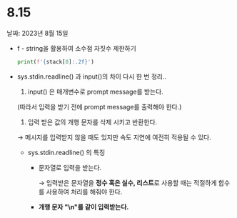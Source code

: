 # 8.15

날짜: 2023년 8월 15일

- f - string을 활용하여 소수점 자짓수 제한하기
    
    ```python
    print(f'{stack[0]:.2f}')
    ```
    

- sys.stdin.readline() 과 input()의 차이 다시 한 번 정리..
    1. input() 은 매개변수로 prompt message를 받는다. 
    
    (따라서 입력을 받기 전에 prompt message를 출력해야 한다.)
    
    1. 입력 받은 값의 개행 문자를 삭제 시키고 반환한다.
    
    → 메시지를 입력받지 않을 때도 있지만 속도 지연에 여전히 적용될 수 있다.
    
    - sys.stdin.readline() 의 특징
        - 문자열로 입력을 받는다.
            
            → 입력받은 문자열을 **정수 혹은 실수, 리스트**로 사용할 때는 적절하게 함수를 사용하여 처리를 해줘야 한다.
            
        - **개행 문자 "\n"를 같이 입력받는다.**